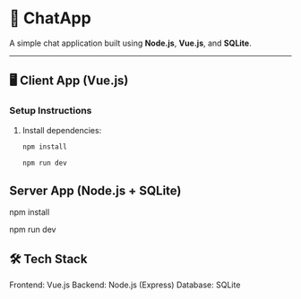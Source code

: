 # 📱 ChatApp

A simple chat application built using **Node.js**, **Vue.js**, and **SQLite**.

---

## 🖥️ Client App (Vue.js)

### Setup Instructions

1. Install dependencies:

   ```bash
   npm install

   npm run dev


## Server App (Node.js + SQLite)

npm install

npm run dev

## 🛠️ Tech Stack

Frontend: Vue.js
Backend: Node.js (Express)
Database: SQLite
